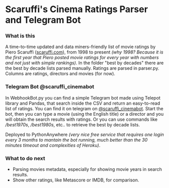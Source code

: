 # Scaruffi's Cinema Ratings Parser and Telegram Bot
### What is this

A time-to-time updated and data miners-friendly list of movie ratings by Piero Scaruffi ([scaruffi.com](https://scaruffi.com)), from 1998 to present *(why 1998? Because it is the first year that Piero posted movie ratings for every year with numbers and not just with simple rankings)*. In the folder "best by decades" there are the best by decade lists parsed manually.
Ratings are parsed in parser.py.
Columns are ratings, directors and movies (for now).


### Telegram Bot @scaruffi_cinemabot

In WebhookBot.py you can find a simple Telegram bot made using Telepot library and Pandas, that search inside the CSV and return an easy-to-read list of ratings. You can find it on telegram on [@scaruffi_cinemabot](https://t.me/scaruffi_cinemabot).
Start the bot, then you can type a movie (using the English title) or a director
and you will obtain the search results with ratings. Or you can use commands like */best1970s*, */best1980s*, etc.. to retrieve the best by decade lists.

Deployed to PythonAnywhere *(very nice free service that requires one login every 3 months to mantain the bot running, much better than the 30 minutes timeout and complexities of Heroku)*.

### What to do next

* Parsing movies metadata, especially for showing movie years in search results. 
* Show other ratings, like Metascore or IMDB, for comparison.
